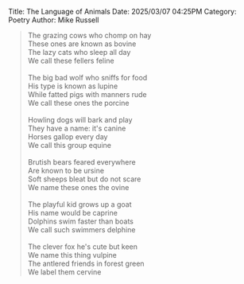 Title: The Language of Animals
Date: 2025/03/07 04:25PM
Category: Poetry
Author: Mike Russell

> The grazing cows who chomp on hay<br>
> These ones are known as bovine<br>
> The lazy cats who sleep all day<br>
> We call these fellers feline<br>
> <br>
> The big bad wolf who sniffs for food<br>
> His type is known as lupine<br>
> While fatted pigs with manners rude<br>
> We call these ones the porcine<br>
> <br>
> Howling dogs will bark and play<br>
> They have a name: it's canine<br>
> Horses gallop every day<br>
> We call this group equine<br>
> <br>
> Brutish bears feared everywhere<br>
> Are known to be ursine<br>
> Soft sheeps bleat but do not scare<br>
> We name these ones the ovine<br>
> <br>
> The playful kid grows up a goat<br>
> His name would be caprine<br>
> Dolphins swim faster than boats<br>
> We call such swimmers delphine<br>
> <br>
> The clever fox he's cute but keen<br>
> We name this thing vulpine<br>
> The antlered friends in forest green<br>
> We label them cervine
